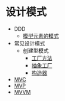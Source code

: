 # 设计模式

- DDD
  - [模型元素的模式](./design-pattern/domain-driven-design/patterns-of-model-elements.md)
- 常见设计模式
  - 创建型模式
    - [工厂方法](./design-pattern/factory-method.md)
    - [抽象工厂](./design-pattern/abstract-factory.md)
    - [构造器](./design-pattern/builder.md)
- [MVC](/design-pattern/mvc.md)
- [MVP](/design-pattern/mvp.md)
- [MVVM](/design-pattern/mvvm.md)
